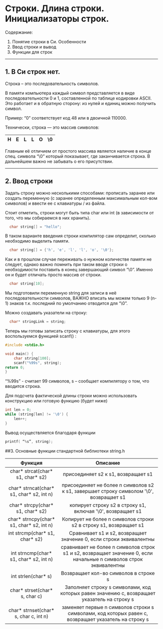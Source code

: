# Строки. Длина строки. Инициализаторы строк.


Содержание:

1. Понятие строки в Си. Особенности
1. Ввод строки и вывод
1. Функции для строк
____

## 1. В Си строк нет.

Строка – это последовательность символов.

В памяти компьютера каждый символ представляется в виде последовательности 0 и 1, составленной по таблице кодировки ASCII. Это работает и в обратную сторону: из нулей и единиц можно получить символ.

Пример: “0” соответствует код 48 или в двоичной 110000. 

Технически, строка — это массив символов:

|H|E|L|L|O|\0|
| :-: | :-: | :-: | :-: | :-: | :-: |

Главным её отличием от простого массива является наличие в конце спец. символа “\0” который показывает, где заканчивается строка. В дальнейшем важно не забывать о его присутствии.
____
## 2. Ввод строки

Задать строку можно несколькими способами: прописать заранее или создать переменную (с заранее определенным максимальным кол-вом символов) и ввести ее с клавиатуры / из файла.

Стоит отметить, строки могут быть типа char или int (в зависимости от того, что мы собираемся в них хранить).
```c++
  char string[] = "hello";
```

В таком варианте введения строки компилятор сам определит, сколько необходимо выделить памяти.

```c++
  char string[] = {'h', 'e', 'l', 'l', 'o', '\0'};
```

Как и в прошлом случае переживать о нужном количестве памяти не следует, однако важно помнить при таком вводе строки о необходимости поставить в конец завершающий символ “\0”. Именно он и будет отличать просто массив от строки.

```c++
  char string[10];
```

Мы подготовили переменную string для записи в неё последовательности символов, ВАЖНО вписать мы можем только 9 (n-1) знаков т.к. последний по умолчанию отводится для “\0”.

Можно создавать указатели на строку: 

```c++
  char* stringLink = string;
```


Теперь мы готовы записать строку с клавиатуры, для этого воспользуемся функцией scanf() :

```c++
#include <stdio.h>

void main() {
	char string[100];
	scanf("%99s", string);
return 0;
}
```

“%99s”  -  считает 99 символов, s – сообщает компилятору о том, что вводится строка.

Для подсчета фактической длины строки можно использовать конструкцию или готовую функцию (будет ниже)
```c++
int len = 0;
while (string[len] != '\0') {
	len++;
}
```

Вывод осуществляется благодаря функции 
```c++
printf( “%s”, string);
```

##3. Основные функции стандартной библиотеки string.h



|Функция|Описание|
| :-: | :-: |
|char\* strcat(char\* s1, char\* s2)|присоединяет s2 к s1, возвращает s1|
|char\* strncat(char\* s1,  char\* s2, int n)|присоединяет не более n символов s2 к s1, завершает строку символом '\0', возвращает s1|
|char\* strсpy(char\* s1, char\* s2)|копирует строку s2 в строку s1, включая '\0', возвращает s1|
|char\* strncpy(char\* s1, char\* s2, int n)|Копирует не более n символов строки s2 в строку s1, возвращает s1|
|int strcmp(char\* s1, char\* s2)|Сравнивает s1 и s2, возвращает значение 0, если строки эквивалентны|
|int strncmp(char\* s1, char\* s2, int n)|сравнивает не более n символов строк s1 и s2, возвращает значение 0, если начальные n символов строк эквивалентны|
|int strlen(char\* s)|Возвращает кол-во символов в строке s|
|char\* strset(char\* s, char c)|Заполняет строку s символами, код которых равен значению с, возвращает указатель на строку s|
|char\* strnset(char\* s, char c, int n)|заменяет первые n символов строки s символами, код которых равен c, возвращает указатель на строку s|








